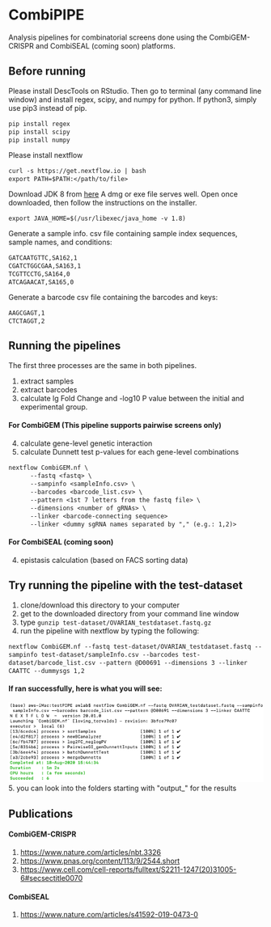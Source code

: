 # CombiPIPE
Analysis pipelines for combinatorial screens done using the CombiGEM-CRISPR and CombiSEAL (coming soon) platforms.
## Before running
Please install DescTools on RStudio. Then go to terminal (any command line window) and install regex, scipy, and numpy for python. If python3, simply use pip3 instead of pip.
```
pip install regex
pip install scipy
pip install numpy
```
Please install nextflow
```
curl -s https://get.nextflow.io | bash
export PATH=$PATH:</path/to/file>
```
Download JDK 8 from [here](https://www.oracle.com/java/technologies/javase-jdk8-downloads.html)
A dmg or exe file serves well. Open once downloaded, then follow the instructions on the installer.
```
export JAVA_HOME=$(/usr/libexec/java_home -v 1.8)
```
Generate a sample info. csv file containing sample index sequences, sample names, and conditions:
```
GATCAATGTTC,SA162,1
CGATCTGGCGAA,SA163,1
TCGTTCCTG,SA164,0
ATCAGAACAT,SA165,0
```
Generate a barcode csv file containing the barcodes and keys:
```
AAGCGAGT,1
CTCTAGGT,2
```
## Running the pipelines
The first three processes are the same in both pipelines.
1. extract samples
2. extract barcodes
3. calculate lg Fold Change and -log10 P value between the initial and experimental group.
#### For CombiGEM (This pipeline supports pairwise screens only)
4. calculate gene-level genetic interaction
5. calculate Dunnett test p-values for each gene-level combinations
```
nextflow CombiGEM.nf \
      --fastq <fastq> \
      --sampinfo <sampleInfo.csv> \
      --barcodes <barcode_list.csv> \
      --pattern <1st 7 letters from the fastq file> \ 
      --dimensions <number of gRNAs> \ 
      --linker <barcode-connecting sequence>
      --linker <dummy sgRNA names separated by "," (e.g.: 1,2)>
```
#### For CombiSEAL (coming soon)
4. epistasis calculation (based on FACS sorting data)

## Try running the pipeline with the test-dataset
1. clone/download this directory to your computer
2. get to the downloaded directory from your command line window
3. type `gunzip test-dataset/OVARIAN_testdataset.fastq.gz`
4. run the pipeline with nextflow by typing the following:
```
nextflow CombiGEM.nf --fastq test-dataset/OVARIAN_testdataset.fastq --sampinfo test-dataset/sampleInfo.csv --barcodes test-dataset/barcode_list.csv --pattern @D00691 --dimensions 3 --linker CAATTC --dummysgs 1,2
```
#### If ran successfully, here is what you will see:
![](test-dataset/successful_run_testdataset.png)
5. you can look into the folders starting with "output_" for the results

## Publications
#### CombiGEM-CRISPR
1. https://www.nature.com/articles/nbt.3326
2. https://www.pnas.org/content/113/9/2544.short
3. https://www.cell.com/cell-reports/fulltext/S2211-1247(20)31005-6#secsectitle0070
#### CombiSEAL
1. https://www.nature.com/articles/s41592-019-0473-0
